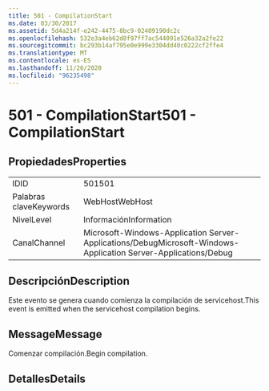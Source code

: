 ```yaml
---
title: 501 - CompilationStart
ms.date: 03/30/2017
ms.assetid: 5d4a214f-e242-4475-8bc9-02409190dc2c
ms.openlocfilehash: 532e3a4eb62d8f97ff7ac544091e526a32a2fe22
ms.sourcegitcommit: bc293b14af795e0e999e3304dd40c0222cf2ffe4
ms.translationtype: MT
ms.contentlocale: es-ES
ms.lasthandoff: 11/26/2020
ms.locfileid: "96235498"
---
```

# <a name="501---compilationstart"></a><span data-ttu-id="8ad84-102">501 - CompilationStart</span><span class="sxs-lookup"><span data-stu-id="8ad84-102">501 - CompilationStart</span></span>

## <a name="properties"></a><span data-ttu-id="8ad84-103">Propiedades</span><span class="sxs-lookup"><span data-stu-id="8ad84-103">Properties</span></span>  
  
|||  
|-|-|  
|<span data-ttu-id="8ad84-104">ID</span><span class="sxs-lookup"><span data-stu-id="8ad84-104">ID</span></span>|<span data-ttu-id="8ad84-105">501</span><span class="sxs-lookup"><span data-stu-id="8ad84-105">501</span></span>|  
|<span data-ttu-id="8ad84-106">Palabras clave</span><span class="sxs-lookup"><span data-stu-id="8ad84-106">Keywords</span></span>|<span data-ttu-id="8ad84-107">WebHost</span><span class="sxs-lookup"><span data-stu-id="8ad84-107">WebHost</span></span>|  
|<span data-ttu-id="8ad84-108">Nivel</span><span class="sxs-lookup"><span data-stu-id="8ad84-108">Level</span></span>|<span data-ttu-id="8ad84-109">Información</span><span class="sxs-lookup"><span data-stu-id="8ad84-109">Information</span></span>|  
|<span data-ttu-id="8ad84-110">Canal</span><span class="sxs-lookup"><span data-stu-id="8ad84-110">Channel</span></span>|<span data-ttu-id="8ad84-111">Microsoft-Windows-Application Server-Applications/Debug</span><span class="sxs-lookup"><span data-stu-id="8ad84-111">Microsoft-Windows-Application Server-Applications/Debug</span></span>|  
  
## <a name="description"></a><span data-ttu-id="8ad84-112">Descripción</span><span class="sxs-lookup"><span data-stu-id="8ad84-112">Description</span></span>  

 <span data-ttu-id="8ad84-113">Este evento se genera cuando comienza la compilación de servicehost.</span><span class="sxs-lookup"><span data-stu-id="8ad84-113">This event is emitted when the servicehost compilation begins.</span></span>  
  
## <a name="message"></a><span data-ttu-id="8ad84-114">Message</span><span class="sxs-lookup"><span data-stu-id="8ad84-114">Message</span></span>  

 <span data-ttu-id="8ad84-115">Comenzar compilación.</span><span class="sxs-lookup"><span data-stu-id="8ad84-115">Begin compilation.</span></span>  
  
## <a name="details"></a><span data-ttu-id="8ad84-116">Detalles</span><span class="sxs-lookup"><span data-stu-id="8ad84-116">Details</span></span>
